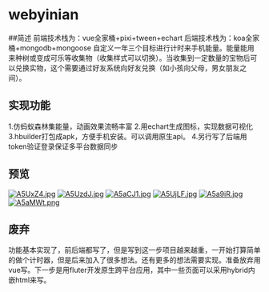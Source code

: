 # webyinian
##简述
前端技术栈为：vue全家桶+pixi+tween+echart
后端技术栈为：koa全家桶+mongodb+mongoose
自定义一年三个目标进行计时来手机能量。能量能用来种树或变成可乐等收集物（收集样式可以切换）。当收集到一定数量的宝物后可以兑换实物，这个需要通过好友系统向好友兑换（如小孩向父母，男女朋友之间）。
## 实现功能
1.仿蚂蚁森林集能量，动画效果流畅丰富
2.用echart生成图标，实现数据可视化
3.hbuilder打包成apk，方便手机安装。可以调用原生api。
4.另行写了后端用token验证登录保证多平台数据同步
## 预览
[![A5UxZ4.jpg](https://s2.ax1x.com/2019/04/08/A5UxZ4.jpg)](https://imgchr.com/i/A5UxZ4)
[![A5UzdJ.jpg](https://s2.ax1x.com/2019/04/08/A5UzdJ.jpg)](https://imgchr.com/i/A5UzdJ)
[![A5aCJ1.jpg](https://s2.ax1x.com/2019/04/08/A5aCJ1.jpg)](https://imgchr.com/i/A5aCJ1)
[![A5UjLF.jpg](https://s2.ax1x.com/2019/04/08/A5UjLF.jpg)](https://imgchr.com/i/A5UjLF)
[![A5a9iR.jpg](https://s2.ax1x.com/2019/04/08/A5a9iR.jpg)](https://imgchr.com/i/A5a9iR)
[![A5aMWt.png](https://s2.ax1x.com/2019/04/08/A5aMWt.png)](https://imgchr.com/i/A5aMWt)
## 废弃
功能基本实现了，前后端都写了，但是写到这一步项目越来越重，一开始打算简单的做个计时器，但是后来加入了很多想法。还有更多的想法需要实现。准备放弃用vue写。下一步是用fluter开发原生跨平台应用，其中一些页面可以采用hybrid内嵌html来写。
